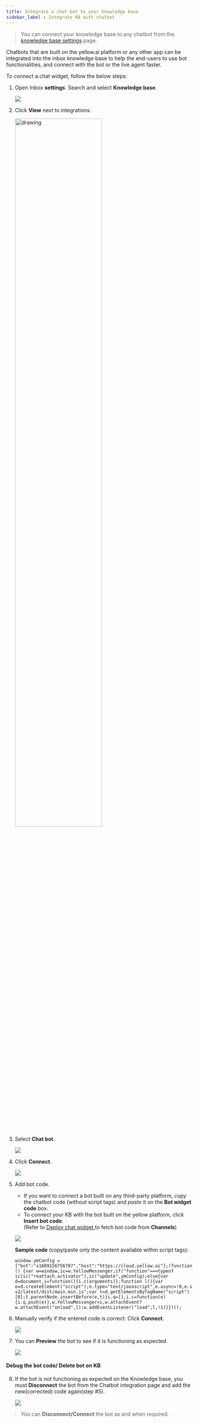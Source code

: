 ```yaml
---
title: Integrate a chat bot to your knowledge base
sidebar_label : Integrate KB with chatbot 
---
```



> You can connect your knowledge base to any chatbot from the [knowledge base settings](https://docs.yellow.ai/docs/platform_concepts/inbox/inbox-settings/productivitytools/connecttosubdomain) page. 

Chatbots that are built on the yellow.ai platform or any other app can be integrated into the inbox knowledge base to help the end-users to use bot functionalities, and connect with the bot or the live agent faster.

To connect a chat widget, follow the below steps: 

1. Open Inbox **settings**. Search and select **Knowledge base**.

    ![](https://i.imgur.com/jPd74Ri.png)

2. Click **View** next to integrations. 

    <img src="https://i.imgur.com/dUPObzp.png" alt="drawing" width="70%"/>


3. Select **Chat bot**. 

    ![](https://i.imgur.com/9wfiWvL.png)

4. Click **Connect**. 

    ![](https://i.imgur.com/bCwI1Ms.png)

5. Add bot code.
    - If you want to connect a bot built on any third-party platform, *copy* the chatbot code (without script tags) and *paste* it on the **Bot widget code** box. 
    - To connect your KB with the bot built on the yellow platform, click **Insert bot code**.   
    (Refer to [Deploy chat widget](https://docs.yellow.ai/docs/platform_concepts/channelConfiguration/web-widget#24-deploy-chat-widget),to fetch bot code from **Channels**)
    
    ![](https://i.imgur.com/dqmVgrb.png)

    **Sample code** (copy/paste only the content available within script tags): 

    ```
    window.ymConfig = {"bot":"x1609156756707","host":"https://cloud.yellow.ai"};(function () {var w=window,ic=w.YellowMessenger;if("function"===typeof ic)ic("reattach_activator"),ic("update",ymConfig);else{var d=document,i=function(){i.c(arguments)};function l(){var e=d.createElement("script");e.type="text/javascript",e.async=!0,e.src="https://cdn.yellowmessenger.com/plugin/widget-v2/latest/dist/main.min.js";var t=d.getElementsByTagName("script")[0];t.parentNode.insertBefore(e,t)}i.q=[],i.c=function(e){i.q.push(e)},w.YellowMessenger=i,w.attachEvent?w.attachEvent("onload",l):w.addEventListener("load",l,!1)}})();
    ```

6. Manually verify if the entered code is correct. Click **Connect**. 

    ![](https://i.imgur.com/7Vthk1C.png)

7. You can **Preview** the bot to see if it is functioning as expected. 

    ![](https://i.imgur.com/6ae0HKg.png)

#### Debug the bot code/ Delete bot on KB

8. If the bot is not functioning as expected on the Knowledge base, you must **Disconnect** the bot from the Chatbot integration page and add the new(corrected) code again(step #5). 

    ![](https://i.imgur.com/KdHqo6J.png)

> You can **Disconnect/Connect** the bot as and when required. 

